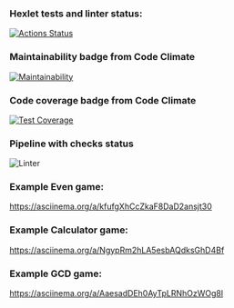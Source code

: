 ### Hexlet tests and linter status:
[![Actions Status](https://github.com/v-aksenov/java-project-lvl1/workflows/hexlet-check/badge.svg)](https://github.com/v-aksenov/java-project-lvl1/actions)
### Maintainability badge from Code Climate
[![Maintainability](https://api.codeclimate.com/v1/badges/a99a88d28ad37a79dbf6/maintainability)](https://codeclimate.com/github/codeclimate/codeclimate/maintainability)
### Code coverage  badge from Code Climate
[![Test Coverage](https://api.codeclimate.com/v1/badges/a99a88d28ad37a79dbf6/test_coverage)](https://codeclimate.com/github/codeclimate/codeclimate/test_coverage)
### Pipeline with checks status
![Linter](https://github.com/v-aksenov/java-project-lvl1/actions/workflows/java-ci.yml/badge.svg)

### Example Even game:
https://asciinema.org/a/kfufgXhCcZkaF8DaD2ansjt30
### Example Calculator game:
https://asciinema.org/a/NgypRm2hLA5esbAQdksGhD4Bf
### Example GCD game:
https://asciinema.org/a/AaesadDEh0AyTpLRNhOzWOg8l